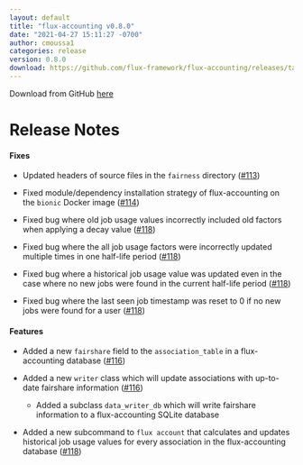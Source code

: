 ```yaml
---
layout: default
title: "flux-accounting v0.8.0"
date: "2021-04-27 15:11:27 -0700"
author: cmoussa1
categories: release
version: 0.8.0
download: https://github.com/flux-framework/flux-accounting/releases/tag/v0.8.0
---
```


Download from GitHub [here](https://github.com/flux-framework/flux-accounting/releases/tag/v0.8.0)

# Release Notes

#### Fixes

* Updated headers of source files in the `fairness` directory ([#113](https://github.com/flux-framework/flux-accounting/issues/113))

* Fixed module/dependency installation strategy of flux-accounting on the `bionic` Docker image ([#114](https://github.com/flux-framework/flux-accounting/issues/114))

* Fixed bug where old job usage values incorrectly included old factors when applying a decay value ([#118](https://github.com/flux-framework/flux-accounting/issues/118))

* Fixed bug where the all job usage factors were incorrectly updated multiple times in one half-life period ([#118](https://github.com/flux-framework/flux-accounting/issues/118))

* Fixed bug where a historical job usage value was updated even in the case where no new jobs were found in the current half-life period ([#118](https://github.com/flux-framework/flux-accounting/issues/118))

* Fixed bug where the last seen job timestamp was reset to 0 if no new jobs were found for a user ([#118](https://github.com/flux-framework/flux-accounting/issues/118))

#### Features

* Added a new `fairshare` field to the `association_table` in a flux-accounting database ([#116](https://github.com/flux-framework/flux-accounting/issues/116))

* Added a new `writer` class which will update associations with up-to-date fairshare information ([#116](https://github.com/flux-framework/flux-accounting/issues/116))

    * Added a subclass `data_writer_db` which will write fairshare information to a flux-accounting SQLite database

* Added a new subcommand to `flux account` that calculates and updates historical job usage values for every association in the flux-accounting database ([#118](https://github.com/flux-framework/flux-accounting/issues/118))

